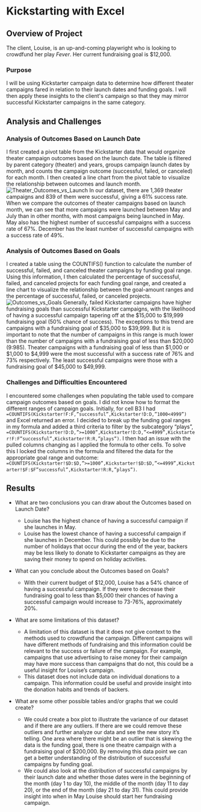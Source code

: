 # Kickstarting with Excel

## Overview of Project
The client, Louise, is an up-and-coming playwright who is looking to crowdfund her play *Fever*. Her current fundraising goal is $12,000.
### Purpose
I will be using Kickstarter campaign data to determine how different theater campaigns fared in relation to their launch dates and funding goals. I will then apply these insights to the client's campaign so that they may mirror successful Kickstarter campaigns in the same category.

## Analysis and Challenges
### Analysis of Outcomes Based on Launch Date
I first created a pivot table from the Kickstarter data that would organize theater campaign outcomes based on the launch date. The table is filtered by parent category (theater) and years, groups campaign launch dates by month, and counts the campaign outcome (successful, failed, or canceled) for each month. I then created a line chart from the pivot table to visualize the relationship between outcomes and launch month.
![Theater_Outcomes_vs_Launch](https://github.com/mschimmy/kickstarter-analysis/blob/Resources/Theater_Outcomes_vs_Launch.png?raw=true)
In our dataset, there are 1,369 theater campaigns and 839 of them were successful, giving a 61% success rate. When we compare the outcomes of theater campaigns based on launch month, we can see that more campaigns were launched between May and July than in other months, with most campaigns being launched in May. May also has the highest number of successful campaigns with a success rate of 67%. December has the least number of successful campaigns with a success rate of 49%.

### Analysis of Outcomes Based on Goals
I created a table using the COUNTIFS() function to calculate the number of successful, failed, and canceled theater campaigns by funding goal range. Using this information, I then calculated the percentage of successful, failed, and canceled projects for each funding goal range, and created a line chart to visualize the relationship between the goal-amount ranges and the percentage of successful, failed, or canceled projects. 
![Outcomes_vs_Goals](https://github.com/mschimmy/kickstarter-analysis/blob/Resources/Outcomes_vs_Goals.png?raw=true)
Generally, failed Kickstarter campaigns have higher fundraising goals than successful Kickstarter campaigns, with the likelihood of having a successful campaign tapering off at the $15,000 to $19,999 fundraising goal (50% chance of success). The exceptions to this trend are campaigns with a fundraising goal of $35,000 to $39,999. But it is important to note that the number of campaigns in this range is much lower than the number of campaigns with a fundraising goal of less than $20,000 (9:985). Theater campaigns with a fundraising goal of less than $1,000 or $1,000 to $4,999 were the most successful with a success rate of 76% and 73% respectively. The least successful campaigns were those with a fundraising goal of $45,000 to $49,999.

### Challenges and Difficulties Encountered
I encountered some challenges when populating the table used to compare campaign outcomes based on goals. I did not know how to format the different ranges of campaign goals. Initially, for cell B3 I had `=COUNTIFS(Kickstarter!F:F,”successful”,Kickstarter!D:D,”1000<4999”)` and Excel returned an error. I decided to break up the funding goal ranges in my formula and added a third criteria to filter by the subcategory “plays”, `=COUNTIFS(Kickstarter!D:D,”>=1000”,Kickstarter!D:D,”<=4999”,Kickstarter!F:F”successful”,Kickstarter!R:R,”plays”)`. I then had an issue with the pulled columns changing as I applied the formula to other cells. To solve this I locked the columns in the formula and filtered the data for the appropriate goal range and outcome: `=COUNTIFS(Kickstarter!$D:$D,”>=1000”,Kickstarter!$D:$D,”<=4999”,Kickstarter!$F:$F”successful”,Kickstarter!R:R,”plays”)`. 

## Results
- What are two conclusions you can draw about the Outcomes based on Launch Date?
  - Louise has the highest chance of having a successful campaign if she launches in May.
  - Louise has the lowest chance of having a successful campaign if she launches in December. This could possibly be due to the number of holidays that occur during the end of the year, backers may be less likely to donate to Kickstarter campaigns as they are saving their money to spend on holiday activities.

- What can you conclude about the Outcomes based on Goals?
  - With their current budget of $12,000, Louise has a 54% chance of having a successful campaign. If they were to decrease their fundraising goal to less than $5,000 their chances of having a successful campaign would increase to 73-76%, approximately 20%.

- What are some limitations of this dataset?
  - A limitation of this dataset is that it does not give context to the methods used to crowdfund the campaign. Different campaigns will have different methods of fundraising and this information could be relevant to the success or failure of the campaign. For example, campaigns that use advertising to raise money for their campaign may have more success than campaigns that do not, this could be a useful insight for Louise’s campaign.
  - This dataset does not include data on individual donations to a campaign. This information could be useful and provide insight into the donation habits and trends of backers.

- What are some other possible tables and/or graphs that we could create?
  - We could create a box plot to illustrate the variance of our dataset and if there are any outliers. If there are we could remove these outliers and further analyze our data and see the new story it’s telling. One area where there might be an outlier that is skewing the data is the funding goal, there is one theatre campaign with a fundraising goal of $200,000. By removing this data point we can get a better understanding of the distribution of successful campaigns by funding goal.
  - We could also look at the distribution of successful campaigns by their launch date and whether those dates were in the beginning of the month (day 1 to day 10), the middle of the month (day 11 to day 20), or the end of the month (day 21 to day 31). This could provide insight into when in May Louise should start her fundraising campaign.
